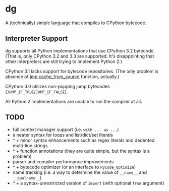 # dg

A (technically) simple language that compiles to CPython bytecode.

## Interpreter Support

dg supports all Python implementations that use CPython 3.2 bytecode.
(That is, only CPython 3.2 and 3.3 are supported. It's disappointing
that other interpreters are still trying to implement Python 2.)

CPython 3.1 lacks support for bytecode repositories. (The only problem is absence of [imp.cache_from_source](http://docs.python.org/py3k/library/imp.html#imp.cache_from_source) function, actually.)

CPython 3.0 utilizes non-popping jump bytecodes (`JUMP_IF_TRUE`/`JUMP_IF_FALSE`).

All Python 2 implementations are unable to run the compiler at all.

## TODO

 * full context manager support (i.e. `with ... as ...`)
 * a neater syntax for loops and list/dict/set literals
 * ^ + minor syntax enhancements such as regex literals and dedented multi-line strings
 * ^ + function annotations (they are quite simple, but the syntax is a problem)
 * parser and compiler performance improvements
 * ^ + bytecode optimizer (or an interface to `PyCode_Optimize`)
 * name tracking (i.e. a way to determine the value of `__name__` and `__qualname__`)
 * ^ + a syntax-unrestricted version of `import` (with optional `from` argument)
